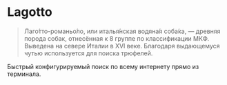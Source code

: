 # Lagotto

> Лаго́тто-романьо́ло, или италья́нская водяна́я соба́ка, — древняя
> порода собак, отнесённая к 8 группе по классификации МКФ. Выведена на
> севере Италии в XVI веке. Благодаря выдающемуся чутью используется для
> поиска трюфелей.

Быстрый конфигурируемый поиск по всему интернету прямо из терминала.
